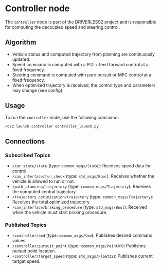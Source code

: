 # Controller node

The `controller` node is part of the DRIVERLESS2 project and is responsible for computing the decoupled speed and steering control.

## Algorithm
- Vehicle status and computed trajectory from planning are continuously updated.
- Speed command is computed with a PID + feed forward control at a fixed frequency.
- Steering command is computed with pure pursuit or MPC control at a fixed frequency.
- When optimized trajectory is received, the control type and parameters may change (see config).


## Usage
To run the `controller` node, use the following command:
```bash
ros2 launch controller controller_launch.py
```

## Connections
### Subscribed Topics
- `/car_state/state` (type: `common_msgs/State`): Receives speed data for control.
- `/can_interface/run_check` (type: `std_msgs/Bool`): Receives whether the vehicle is allowed to run or not.
- `/path_planning/trajectory` (type: `common_msgs/Trajectory`): Receives the computed central trajectory.
- `/trajectory_optimization/trajectory` (type: `common_msgs/Trajectory`): Receives the total optimized trajectory.
- `/can_interface/braking_procedure` (type: `std_msgs/Bool`): Received when the vehicle must start braking procedure.

### Published Topics
- `/controller/cmd` (type: `common_msgs/Cmd`): Publishes desired command values.
- `/controller/pursuit_point` (type: `common_msgs/PointXY`): Publishes pursuit point location.
- `/controller/target_speed` (type: `std_msgs/Float32`): Publishes current tartget speed.
